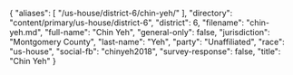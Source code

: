 {
  "aliases": [
    "/us-house/district-6/chin-yeh/"
  ],
  "directory": "content/primary/us-house/district-6",
  "district": 6,
  "filename": "chin-yeh.md",
  "full-name": "Chin Yeh",
  "general-only": false,
  "jurisdiction": "Montgomery County",
  "last-name": "Yeh",
  "party": "Unaffiliated",
  "race": "us-house",
  "social-fb": "chinyeh2018",
  "survey-response": false,
  "title": "Chin Yeh"
}
